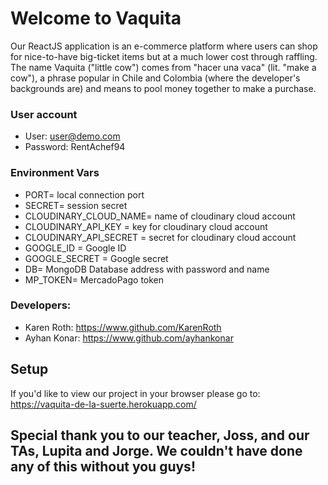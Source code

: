 # Welcome to Vaquita
Our ReactJS application is an e-commerce platform where users can shop for nice-to-have big-ticket items but at a much lower cost through raffling.
The name Vaquita ("little cow") comes from "hacer una vaca" (lit. "make a cow"), a phrase popular in Chile and Colombia (where the developer's backgrounds are) and means to pool money together to make a purchase. 

### User account
- User: user@demo.com
- Password: RentAchef94

### Environment Vars
- PORT= local connection port
- SECRET= session secret
- CLOUDINARY_CLOUD_NAME= name of cloudinary cloud account
- CLOUDINARY_API_KEY = key for cloudinary cloud account
- CLOUDINARY_API_SECRET = secret for cloudinary cloud account
- GOOGLE_ID = Google ID
- GOOGLE_SECRET = Google secret
- DB= MongoDB Database address with password and name
- MP_TOKEN= MercadoPago token

### Developers:
- Karen Roth: https://www.github.com/KarenRoth
- Ayhan Konar: https://www.github.com/ayhankonar

## Setup

If you'd like to view our project in your browser please go to:
https://vaquita-de-la-suerte.herokuapp.com/

## Special thank you to our teacher, Joss, and our TAs, Lupita and Jorge. We couldn't have done any of this without you guys!